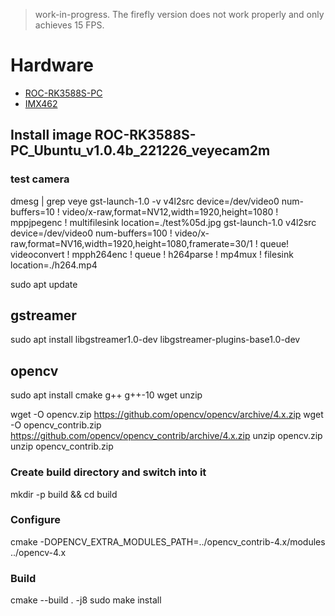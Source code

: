 > work-in-progress. The firefly version does not work properly and only achieves 15 FPS.

# Hardware

- [ROC-RK3588S-PC](https://wiki.t-firefly.com/en/ROC-RK3588-PC/overview.html)
- [IMX462](https://www.veye.cc/en/product/veye-mipi-imx462/)

## Install image ROC-RK3588S-PC_Ubuntu_v1.0.4b_221226_veyecam2m

### test camera
dmesg | grep veye
gst-launch-1.0 -v v4l2src device=/dev/video0 num-buffers=10 ! video/x-raw,format=NV12,width=1920,height=1080 ! mppjpegenc ! multifilesink location=./test%05d.jpg
gst-launch-1.0 v4l2src device=/dev/video0 num-buffers=100 !  video/x-raw,format=NV16,width=1920,height=1080,framerate=30/1 ! queue! videoconvert ! mpph264enc ! queue ! h264parse ! mp4mux !  filesink location=./h264.mp4


sudo apt update

## gstreamer

sudo apt install libgstreamer1.0-dev libgstreamer-plugins-base1.0-dev

## opencv

sudo apt install cmake g++ g++-10 wget unzip

wget -O opencv.zip https://github.com/opencv/opencv/archive/4.x.zip
wget -O opencv_contrib.zip https://github.com/opencv/opencv_contrib/archive/4.x.zip
unzip opencv.zip
unzip opencv_contrib.zip
### Create build directory and switch into it
mkdir -p build && cd build
### Configure
cmake -DOPENCV_EXTRA_MODULES_PATH=../opencv_contrib-4.x/modules ../opencv-4.x
### Build
cmake --build . -j8
sudo make install